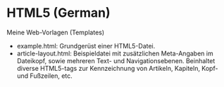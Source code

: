 HTML5 (German)
==============

Meine Web-Vorlagen (Templates)

 - example.html: Grundgerüst einer HTML5-Datei.
 - article-layout.html: Beispieldatei mit zusätzlichen Meta-Angaben im Dateikopf, sowie mehreren Text- und Navigationsebenen. Beinhaltet diverse HTML5-tags zur Kennzeichnung von Artikeln, Kapiteln, Kopf- und Fußzeilen, etc.
